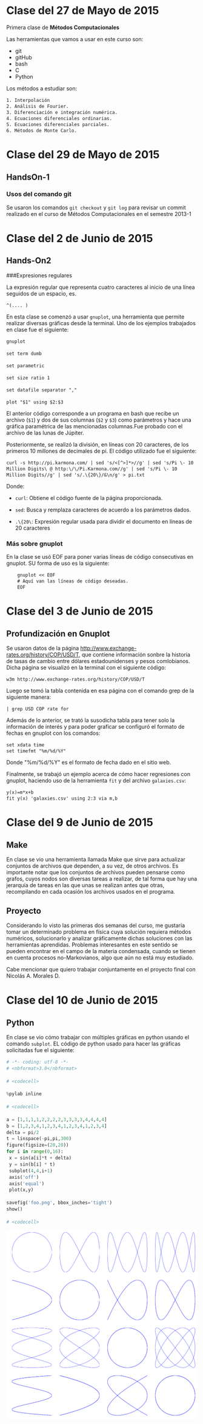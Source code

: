 # Clase del 27 de Mayo de 2015
Primera clase de **Métodos Computacionales** 

Las herramientas que vamos a usar en este curso son:

+ git
+ gitHub
+ bash
+ C
+ Python
 
Los métodos a estudiar son:

	1. Interpolación
	2. Análisis de Fourier.
	3. Diferenciación e integración numérica.
	4. Ecuaciones diferenciales ordinarias.
	5. Ecuaciones diferenciales parciales.
	6. Métodos de Monte Carlo.

# Clase del 29 de Mayo de 2015

## HandsOn-1

### Usos del comando git

Se usaron los comandos `git checkout` y `git log` para revisar un commit realizado en el curso de Métodos Computacionales en el semestre 2013-1

# Clase del 2 de Junio de 2015

## Hands-On2

###Expresiones regulares

La expresión regular que representa cuatro caracteres al inicio de una línea seguidos de un espacio, es.
 ```
 ^(.... ) 
 ```

En esta clase se comenzó a usar `gnuplot`, una herramienta que permite realizar diversas gráficas desde la terminal.
Uno de los ejemplos trabajados en clase fue el siguiente:
```
gnuplot

set term dumb

set parametric

set size ratio 1

set datafile separator ","

plot "$1" using $2:$3
```

El anterior código corresponde a un programa en bash que recibe un archivo (`$1`) y dos de sus columnas (`$2` y `$3`) como parámetros y hace una gráfica paramétrica de las mencionadas columnas.Fue probado con el archivo de las lunas de Júpiter.

Posteriormente, se realizó la división, en líneas con 20 caracteres, de los primeros 10 millones de decimales de pi. El código utilizado fue el siguiente:

```
curl -s http://pi.karmona.com/ | sed 's/<[^>]*>//g' | sed 's/Pi \- 10 Million Digits\ @ http:\/\/Pi.Karmona.com//g' | sed 's/Pi \- 10 Million Digits//g' | sed 's/.\{20\}/&\n/g' > pi.txt
```

Donde:

+ `curl`: Obtiene el código fuente de la página proporcionada.

+ `sed`: Busca y remplaza caracteres de acuerdo a los parámetros dados.

+ `.\{20\`: Expresión regular usada para dividir el documento en líneas de 20 caracteres

### Más sobre gnuplot

En la clase se usó EOF para poner varias líneas de código consecutivas en gnuplot. SU forma de uso es la siguiente: 
```
	gnuplot << EOF
	# Aquí van las líneas de código deseadas.
	EOF
```

# Clase del 3 de Junio de 2015

## Profundización en Gnuplot

Se usaron datos de la página http://www.exchange-rates.org/history/COP/USD/T, que contiene información sonbre la historia de tasas de cambio entre dólares estadounidenses y pesos comlobianos. Dicha página se visualizó en la terminal con el siguiente código:
```
w3m http://www.exchange-rates.org/history/COP/USD/T
```
Luego se tomó la tabla contenida en esa página con el comando grep de la siguiente manera:
```
| grep USD COP rate for
```
Además de lo anterior, se trató la susodicha tabla para tener solo la información de interés y para poder graficar se configuró el formato de fechas en gnuplot con los comandos:
```
set xdata time
set timefmt "%m/%d/%Y"
```
Donde "%m/%d/%Y" es el formato de fecha dado en el sitio web.

Finalmente, se trabajó un ejemplo acerca de cómo hacer regresiones con gnuplot, haciendo uso de la herramienta `fit` y del archivo `galaxies.csv`:
```
y(x)=m*x+b
fit y(x) 'galaxies.csv' using 2:3 via m,b
```

# Clase del 9 de Junio de 2015

## Make

En clase se vio una herramienta llamada Make que sirve para actualizar conjuntos de archivos que dependen, a su vez, de otros archivos. Es importante notar que los conjuntos de archivos pueden pensarse como grafos, cuyos nodos son diversas tareas a realizar, de tal forma que hay una jerarquía de tareas en las que unas se realizan antes que otras, recompilando en cada ocasión los archivos usados en el programa.

## Proyecto
Considerando lo visto las primeras dos semanas del curso, me gustaría tomar un determinado problema en física cuya solución requiera métodos numéricos, solucionarlo y analizar gráficamente dichas soluciones con las herramientas aprendidas. Problemas interesantes en este sentido se pueden encontrar en el campo de la materia condensada, cuando se tienen en cuenta procesos no-Markovianos, algo que aún no está muy estudiado. 

Cabe mencionar que quiero trabajar conjuntamente en el proyecto final con Nicolás A. Morales D.

# Clase del 10 de Junio de 2015

## Python

En clase se vio cómo trabajar con múltiples gráficas en python usando el comando `subplot`. EL código de python usado para hacer las gráficas solicitadas fue el siguiente:

```python
# -*- coding: utf-8 -*-
# <nbformat>3.0</nbformat>

# <codecell>

%pylab inline

# <codecell>

a = [1,1,1,1,2,2,2,2,3,3,3,3,4,4,4,4]
b = [1,2,3,4,1,2,3,4,1,2,3,4,1,2,3,4] 
delta = pi/2
t = linspace(-pi,pi,300)
figure(figsize=(20,20))
for i in range(0,16):
 x = sin(a[i]*t + delta)
 y = sin(b[i] * t)
 subplot(4,4,i+1)
 axis('off')
 axis('equal')
 plot(x,y)

savefig('foo.png', bbox_inches='tight')
show()

# <codecell>
```
![Lissajouz figures](https://github.com/AHA-EL-CAPI/MC/blob/master/foo.png)